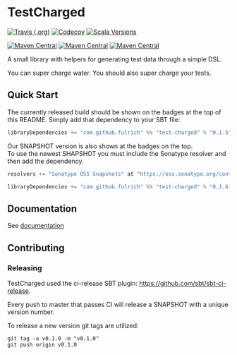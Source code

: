 # TestCharged
[![Travis (.org)](https://img.shields.io/travis/fulrich/test-charged.svg?style=flat-square)](https://travis-ci.org/fulrich/test-charged)
[![Codecov](https://img.shields.io/codecov/c/github/fulrich/test-charged.svg?style=flat-square)](https://codecov.io/gh/fulrich/test-charged)
[![Scala Versions](https://img.shields.io/badge/scala-2.12%20%7C%202.13%20%7C%203.6-blue.svg?style=flat-square)](https://github.com/GarnerCorp/test-charged/blob/73a618b69fbed9f6bb5b1bb75874d3d44efe171c/build.sbt#L11)

[![Maven Central](https://img.shields.io/nexus/r/https/oss.sonatype.org/com.github.fulrich/test-charged_2.11.svg?label=latest%202.11&style=flat-square)](https://repo1.maven.org/maven2/com/github/fulrich/test-charged_2.11/)
[![Maven Central](https://img.shields.io/nexus/r/https/oss.sonatype.org/com.github.fulrich/test-charged_2.12.svg?label=latest%202.12&style=flat-square)](https://repo1.maven.org/maven2/com/github/fulrich/test-charged_2.12/)
[![Maven Central](https://img.shields.io/nexus/r/https/oss.sonatype.org/com.github.fulrich/test-charged_2.13.svg?label=latest%202.13&style=flat-square)](https://repo1.maven.org/maven2/com/github/fulrich/test-charged_2.13/)

A small library with helpers for generating test data through a simple DSL.

You can super charge water.  You should also super charge your tests.

## Quick Start
The currently released build should be shown on the badges at the top of this README.
Simply add that dependency to your SBT file:

```scala 
libraryDependencies += "com.github.fulrich" %% "test-charged" % "0.1.5"
```

Our SNAPSHOT version is also shown at the badges on the top.  
To use the newest SHAPSHOT you must include the Sonatype resolver and then add the dependency.

```scala
resolvers += "Sonatype OSS Snapshots" at "https://oss.sonatype.org/content/repositories/snapshots"

libraryDependencies += "com.github.fulrich" %% "test-charged" % "0.1.6-SNAPSHOT" % "test"
```

## Documentation
See [documentation](docs/README.md)

## Contributing

### Releasing
TestCharged used the ci-release SBT plugin: https://github.com/sbt/sbt-ci-release.

Every push to master that passes CI will release a SNAPSHOT with a unique version number.

To release a new version git tags are utilized:
```
git tag -a v0.1.0 -m "v0.1.0"
git push origin v0.1.0
```
